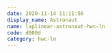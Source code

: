 ```yaml
---
date: 2020-11-14 11:11:50
display_name: Astronaut
name: laplinear-astronaut-hwc-ln
code: d000d
category: hwc-ln
---
```

